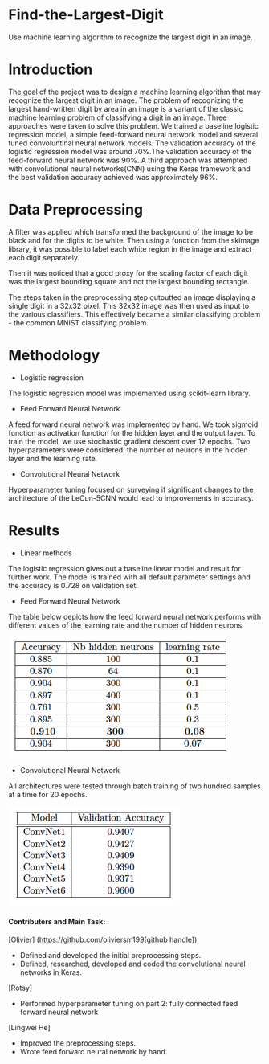 # Find-the-Largest-Digit
Use machine learning algorithm to recognize the largest digit in an image.

# Introduction

The goal of the project was to design a machine learning algorithm that may recognize the largest digit in an image. The problem of recognizing the largest hand-written digit by area in an image is a variant of the classic machine learning problem of classifying a digit in an image. Three approaches were taken to solve this problem. We trained a baseline logistic regression model, a simple feed-forward neural network model and several tuned convoluntinal neural network models. 
The validation accuracy of the logistic regression model was around 70%.The validation accuracy of the feed-forward neural network was 90%. A third approach was attempted with convolutional neural networks(CNN) using the Keras framework and the best validation accuracy achieved was approximately 96%.

# Data Preprocessing

A filter was applied which transformed the background of the image to be black and for the digits to be white. Then using a function from the skimage library, it was possible
to label each white region in the image and extract each digit separately.

Then it was noticed that a good proxy for the scaling factor of each digit was the largest bounding square and not the largest bounding rectangle.

The steps taken in the preprocessing step outputted an image displaying a single digit in a 32x32 pixel. This 32x32 image was then used as input to the various classifiers.
This effectively became a similar classifying problem - the common MNIST classifying problem.

# Methodology

- Logistic regression

The logistic regression model was implemented using scikit-learn library.

- Feed Forward Neural Network

A feed forward neural network was implemented by hand. We took sigmoid function as activation function for the hidden layer and the output layer. To train the model, we use stochastic gradient descent over 12 epochs. Two hyperparameters were considered: the number of neurons in the hidden layer and the learning rate.

- Convolutional Neural Network

Hyperparameter tuning focused on surveying if significant changes to the architecture of the LeCun-5CNN would lead to improvements in accuracy.

# Results
- Linear methods

The logistic regression gives out a baseline linear model and result for further work. The model is trained with all default parameter settings and the accuracy is 0.728 on validation set.

- Feed Forward Neural Network

The table below depicts how the feed forward neural network performs with different values of the learning rate and the number of hidden neurons.

![nn](nn.png)

- Convolutional Neural Network

All architectures were tested through batch training of two hundred samples at a time for 20 epochs. 

![cnn](cnn.png)

#### Contributers and Main Task:

[Olivier] (https://github.com/oliviersm199[github handle]): 

- Defined and developed the initial preprocessing steps.
- Defined, researched, developed and coded the convolutional neural networks in Keras.

[Rotsy]

- Performed hyperparameter tuning on part 2: fully connected feed forward neural network

[Lingwei He]

- Improved the preprocessing steps.
- Wrote feed forward neural network by hand.





